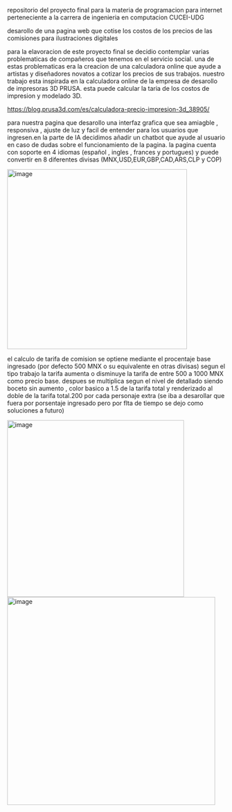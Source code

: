 repositorio del proyecto final para la materia de programacion para internet perteneciente a la carrera de ingenieria en computacion CUCEI-UDG

desarollo de una pagina web que cotise los costos de los precios de las comisiones para ilustraciones digitales  

para la elavoracion de este proyecto final se decidio  contemplar varias problematicas de compañeros que tenemos en el servicio social. una de estas problematicas era la creacion de una calculadora online que ayude a artistas y diseñadores novatos a cotizar los precios de sus trabajos. nuestro trabajo esta inspirada en la calculadora online de la empresa de desarollo de impresoras 3D PRUSA. esta puede calcular la taria de los costos de impresion y modelado 3D.

https://blog.prusa3d.com/es/calculadora-precio-impresion-3d_38905/

para nuestra pagina que desarollo una interfaz grafica que sea amiagble , responsiva , ajuste de luz  y facil de entender para los usuarios que ingresen.en la parte de IA decidimos añadir un chatbot que ayude al usuario en caso de dudas sobre el funcionamiento de la pagina. la pagina cuenta con soporte en 4 idiomas (español , ingles , frances y portugues) y puede convertir en 8 diferentes divisas (MNX,USD,EUR,GBP,CAD,ARS,CLP y COP) 

<img width="415" alt="image" src="https://github.com/user-attachments/assets/b9955861-564e-4b4b-980d-777215c48f8e" />

el calculo de tarifa de comision se optiene mediante el procentaje base ingresado (por defecto  500 MNX o su equivalente en otras divisas) segun el tipo trabajo la tarifa aumenta o disminuye la tarifa de entre 500 a 1000 MNX como precio base. despues se multiplica segun el nivel de detallado siendo boceto sin aumento , color basico a 1.5 de la tarifa total y renderizado al doble de la tarifa total.200 por cada personaje extra (se iba a desarollar que fuera por porsentaje ingresado pero por flta de tiempo se dejo como soluciones a futuro)

<img width="408" alt="image" src="https://github.com/user-attachments/assets/d05eb5bd-0cf5-4c77-ab16-9f0f44c8c555" />

<img width="480" alt="image" src="https://github.com/user-attachments/assets/3be9c834-fd5f-4525-8f19-a02db0ba9682" />


